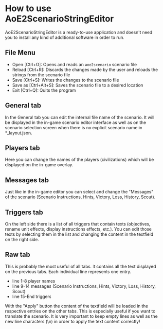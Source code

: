 # How to use AoE2ScenarioStringEditor

AoE2ScenarioStringEditor is a ready-to-use application and doesn't need you to install any kind of additional software
in order to run.

## File Menu

- Open [Ctrl+O]: Opens and reads an `aoe2scenario` scenario file
- Reload [Ctrl+R]: Discards the changes made by the user and reloads the strings from the scenario file
- Save [Ctrl+S]: Writes the changes to the scenario file
- Save as [Ctrl+Alt+S]: Saves the scenario file to a desired location
- Exit [Ctrl+Q]: Quits the program

## General tab

In the General tab you can edit the internal file name of the scenario. It will be displayed in the in-game scenario
editor interface as well as on the scenario selection screen when there is no explicit scenario name in *_layout.json.

## Players tab

Here you can change the names of the players (civilizations) which will be displayed on the in-game overlay.

## Messages tab

Just like in the in-game editor you can select and change the "Messages" of the scenario (Scenario Instructions, Hints,
Victory, Loss, History, Scout).

## Triggers tab

On the left side there is a list of all triggers that contain texts (objectives, rename unit effects, display
instructions effects, etc.). You can edit those texts by selecting them in the list and changing the content in the
textfield on the right side.

## Raw tab

This is probably the most useful of all tabs. It contains all the text displayed on the previous tabs. Each individual
line represents one entry.

- line 1-8 player names
- line 9-14 messages (Scenario Instructions, Hints, Victory, Loss, History, Scout)
- line 15-End triggers

With the "Apply" button the content of the textfield will be loaded in the respective entries on the other tabs. This is
especially useful if you want to translate the scenario. It is very important to keep empty lines as well as the new
line characters (\n) in order to apply the text content correctly!